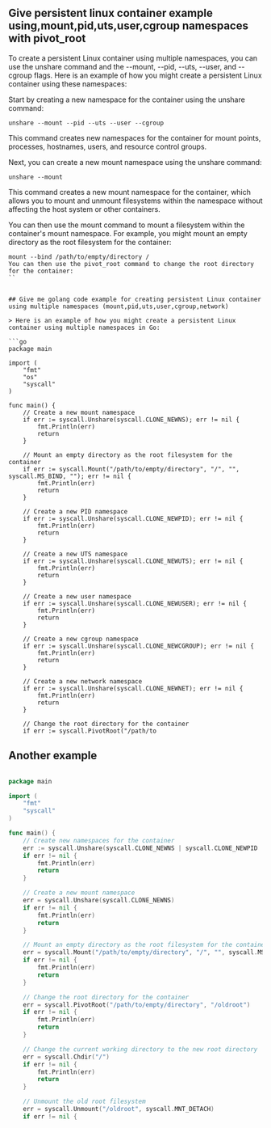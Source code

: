 ## Give persistent linux container example using,mount,pid,uts,user,cgroup namespaces with pivot_root

To create a persistent Linux container using multiple namespaces, you can use the unshare command and the --mount, --pid, --uts, --user, and --cgroup flags. Here is an example of how you might create a persistent Linux container using these namespaces:

Start by creating a new namespace for the container using the unshare command:
```
unshare --mount --pid --uts --user --cgroup
```
This command creates new namespaces for the container for mount points, processes, hostnames, users, and resource control groups.

Next, you can create a new mount namespace using the unshare command:
```
unshare --mount
```
This command creates a new mount namespace for the container, which allows you to mount and unmount filesystems within the namespace without affecting the host system or other containers.

You can then use the mount command to mount a filesystem within the container's mount namespace. For example, you might mount an empty directory as the root filesystem for the container:

```
mount --bind /path/to/empty/directory /
You can then use the pivot_root command to change the root directory for the container:
``


## Give me golang code example for creating persistent Linux container using multiple namespaces (mount,pid,uts,user,cgroup,network) 

> Here is an example of how you might create a persistent Linux container using multiple namespaces in Go:

```go
package main

import (
	"fmt"
	"os"
	"syscall"
)

func main() {
	// Create a new mount namespace
	if err := syscall.Unshare(syscall.CLONE_NEWNS); err != nil {
		fmt.Println(err)
		return
	}

	// Mount an empty directory as the root filesystem for the container
	if err := syscall.Mount("/path/to/empty/directory", "/", "", syscall.MS_BIND, ""); err != nil {
		fmt.Println(err)
		return
	}

	// Create a new PID namespace
	if err := syscall.Unshare(syscall.CLONE_NEWPID); err != nil {
		fmt.Println(err)
		return
	}

	// Create a new UTS namespace
	if err := syscall.Unshare(syscall.CLONE_NEWUTS); err != nil {
		fmt.Println(err)
		return
	}

	// Create a new user namespace
	if err := syscall.Unshare(syscall.CLONE_NEWUSER); err != nil {
		fmt.Println(err)
		return
	}

	// Create a new cgroup namespace
	if err := syscall.Unshare(syscall.CLONE_NEWCGROUP); err != nil {
		fmt.Println(err)
		return
	}

	// Create a new network namespace
	if err := syscall.Unshare(syscall.CLONE_NEWNET); err != nil {
		fmt.Println(err)
		return
	}

	// Change the root directory for the container
	if err := syscall.PivotRoot("/path/to
```

## Another example
```go

package main

import (
	"fmt"
	"syscall"
)

func main() {
	// Create new namespaces for the container
	err := syscall.Unshare(syscall.CLONE_NEWNS | syscall.CLONE_NEWPID | syscall.CLONE_NEWUTS | syscall.CLONE_NEWUSER | syscall.CLONE_NEWCGROUP)
	if err != nil {
		fmt.Println(err)
		return
	}

	// Create a new mount namespace
	err = syscall.Unshare(syscall.CLONE_NEWNS)
	if err != nil {
		fmt.Println(err)
		return
	}

	// Mount an empty directory as the root filesystem for the container
	err = syscall.Mount("/path/to/empty/directory", "/", "", syscall.MS_BIND, "")
	if err != nil {
		fmt.Println(err)
		return
	}

	// Change the root directory for the container
	err = syscall.PivotRoot("/path/to/empty/directory", "/oldroot")
	if err != nil {
		fmt.Println(err)
		return
	}

	// Change the current working directory to the new root directory
	err = syscall.Chdir("/")
	if err != nil {
		fmt.Println(err)
		return
	}

	// Unmount the old root filesystem
	err = syscall.Unmount("/oldroot", syscall.MNT_DETACH)
	if err != nil {

```
